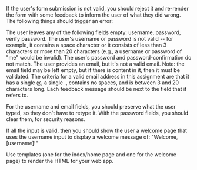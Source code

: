 If the user's form submission is not valid, you should reject it and re-render the form with some feedback to inform the user of what they did wrong. The following things should trigger an error:

The user leaves any of the following fields empty: username, password, verify password.
The user's username or password is not valid -- for example, it contains a space character or it consists of less than 3 characters or more than 20 characters (e.g., a username or password of "me" would be invalid).
The user's password and password-confirmation do not match.
The user provides an email, but it's not a valid email. Note: the email field may be left empty, but if there is content in it, then it must be validated. The criteria for a valid email address in this assignment are that it has a single @, a single ., contains no spaces, and is between 3 and 20 characters long.
Each feedback message should be next to the field that it refers to.

For the username and email fields, you should preserve what the user typed, so they don't have to retype it. With the password fields, you should clear them, for security reasons.

If all the input is valid, then you should show the user a welcome page that uses the username input to display a welcome message of: "Welcome, [username]!"

Use templates (one for the index/home page and one for the welcome page) to render the HTML for your web app.

